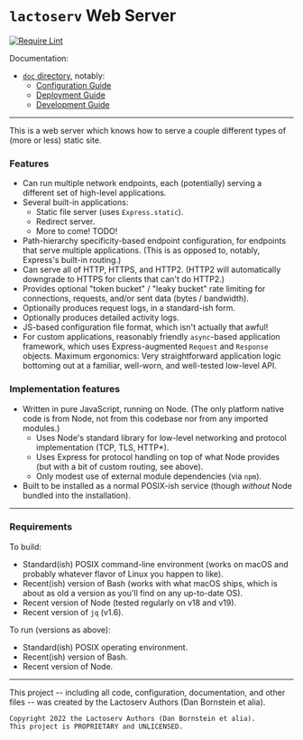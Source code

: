 `lactoserv` Web Server
======================

[![Require Lint](https://github.com/danfuzz/lactoserv/actions/workflows/main.yml/badge.svg)](https://github.com/danfuzz/lactoserv/actions/workflows/main.yml)

Documentation:
* [`doc` directory](./doc), notably:
  * [Configuration Guide](./doc/configuration.md)
  * [Deployment Guide](./doc/deployment.md)
  * [Development Guide](./doc/development.md)

- - - - - - - - - -
This is a web server which knows how to serve a couple different types of
(more or less) static site.

### Features

* Can run multiple network endpoints, each (potentially) serving a different set
  of high-level applications.
* Several built-in applications:
  * Static file server (uses `Express.static`).
  * Redirect server.
  * More to come! TODO!
* Path-hierarchy specificity-based endpoint configuration, for endpoints that
  serve multiple applications. (This is as opposed to, notably, Express's
  built-in routing.)
* Can serve all of HTTP, HTTPS, and HTTP2. (HTTP2 will automatically downgrade
  to HTTPS for clients that can't do HTTP2.)
* Provides optional "token bucket" / "leaky bucket" rate limiting for
  connections, requests, and/or sent data (bytes / bandwidth).
* Optionally produces request logs, in a standard-ish form.
* Optionally produces detailed activity logs.
* JS-based configuration file format, which isn't actually that awful!
* For custom applications, reasonably friendly `async`-based application
  framework, which uses Express-augmented `Request` and `Response` objects.
  Maximum ergonomics: Very straightforward application logic bottoming out at
  a familiar, well-worn, and well-tested low-level API.

### Implementation features

* Written in pure JavaScript, running on Node. (The only platform native code
  is from Node, not from this codebase nor from any imported modules.)
  * Uses Node's standard library for low-level networking and protocol
    implementation (TCP, TLS, HTTP*).
  * Uses Express for protocol handling on top of what Node provides (but with a
    bit of custom routing, see above).
  * Only modest use of external module dependencies (via `npm`).
* Built to be installed as a normal POSIX-ish service (though _without_ Node
  bundled into the installation).

- - - - - - - - - -

### Requirements

To build:
* Standard(ish) POSIX command-line environment (works on macOS and probably
  whatever flavor of Linux you happen to like).
* Recent(ish) version of Bash (works with what macOS ships, which is about as
  old a version as you'll find on any up-to-date OS).
* Recent version of Node (tested regularly on v18 and v19).
* Recent version of `jq` (v1.6).

To run (versions as above):
* Standard(ish) POSIX operating environment.
* Recent(ish) version of Bash.
* Recent version of Node.

- - - - - - - - - -

This project -- including all code, configuration, documentation, and other
files -- was created by the Lactoserv Authors (Dan Bornstein et alia).

```
Copyright 2022 the Lactoserv Authors (Dan Bornstein et alia).
This project is PROPRIETARY and UNLICENSED.
```
